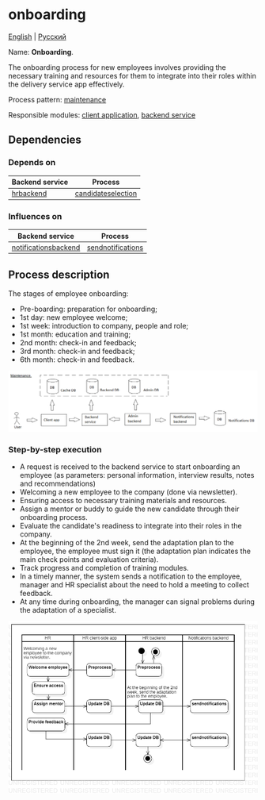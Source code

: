# onboarding

[English](onboarding.md) | [Русский](onboarding.ru.md)

Name: **Onboarding**.

The onboarding process for new employees involves providing the necessary training and resources for them to integrate into their roles within the delivery service app effectively.

Process pattern: [maintenance](../../processpatterns/maintenance.md)

Responsible modules: [client application](../../frontend/hrclient.md), [backend service](../../backend/hrbackend.md)

## Dependencies

### Depends on

| Backend service | Process |
| --- | ---- |
| [hrbackend](../../backend/hrbackend.md) | [candidateselection](../hr/candidateselection.md) |

### Influences on

| Backend service | Process |
| --- | ---- |
| [notificationsbackend](../../backend/notificationsbackend.md) | [sendnotifications](../notificationsbackend/sendnotifications.md) |

## Process description

The stages of employee onboarding:
- Pre-boarding: preparation for onboarding;
- 1st day: new employee welcome;
- 1st week: introduction to company, people and role;
- 1st month: education and training;
- 2nd month: check-in and feedback;
- 3rd month: check-in and feedback;
- 6th month: check-in and feedback.

![maintenance_overall](../../img/processpatterns/maintenance_overall.png)

### Step-by-step execution

- A request is received to the backend service to start onboarding an employee (as parameters: personal information, interview results, notes and recommendations)
- Welcoming a new employee to the company (done via newsletter).
- Ensuring access to necessary training materials and resources.
- Assign a mentor or buddy to guide the new candidate through their onboarding process.
- Evaluate the candidate's readiness to integrate into their roles in the company.
- At the beginning of the 2nd week, send the adaptation plan to the employee, the employee must sign it (the adaptation plan indicates the main check points and evaluation criteria).
- Track progress and completion of training modules.
- In a timely manner, the system sends a notification to the employee, manager and HR specialist about the need to hold a meeting to collect feedback.
- At any time during onboarding, the manager can signal problems during the adaptation of a specialist.

![hr.onboarding](../../img/activitydiagrams/hr.onboarding.png)

